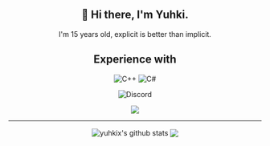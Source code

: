 <div align='center'>
<h2>🍣 Hi there, I'm Yuhki.</h2>
  
<p>I'm 15 years old, explicit is better than implicit.</p>
  
<h2>Experience with</h2>
  
<img alt="C++" src="https://img.shields.io/badge/c++-%2300599C.svg?&style=for-the-badge&logo=c%2B%2B&ogoColor=white"/>
<img alt="C#" src="https://img.shields.io/badge/c%23-%23239120.svg?&style=for-the-badge&logo=c-sharp&logoColor=white"/>
  
<p> <img alt="Discord" src="https://img.shields.io/static/v1?style=for-the-badge&message=Yuhki%230001&color=5865F2&logo=Discord&logoColor=FFFFFF&label="/> </p>
<p> <img src="https://cdn.discordapp.com/attachments/536501170353602627/946827490020720650/gojo.gif"/> </p>
  
<hr>
<img align="center" src="https://github-readme-stats.vercel.app/api?username=yuhki&show_icons=true&include_all_commits=true&theme=dracula" alt="yuhkix's github stats" />
<img align="center" src="https://github-readme-stats.vercel.app/api/top-langs/?username=yuhkix&layout=compact&theme=dracula" />
</div>
